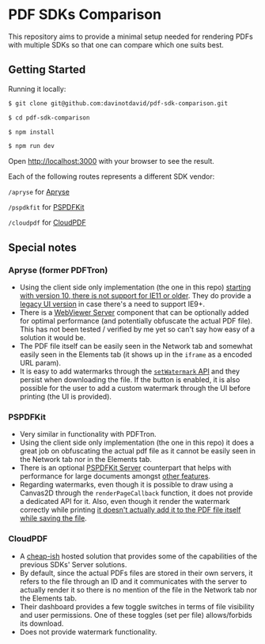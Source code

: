 # PDF SDKs Comparison

This repository aims to provide a minimal setup needed for rendering PDFs with multiple SDKs so that one can compare which one suits best.

## Getting Started

Running it locally:

```bash
$ git clone git@github.com:davinotdavid/pdf-sdk-comparison.git

$ cd pdf-sdk-comparison

$ npm install

$ npm run dev
```

Open [http://localhost:3000](http://localhost:3000) with your browser to see the result.

Each of the following routes represents a different SDK vendor:

`/apryse` for [Apryse](https://apryse.com/products/webviewer)

`/pspdkfit` for [PSPDFKit](https://pspdfkit.com/)

`/cloudpdf` for [CloudPDF](https://cloudpdf.io/)

## Special notes

### Apryse (former PDFTron)

- Using the client side only implementation (the one in this repo) [starting with version 10, there is not support for IE11 or older](https://docs.apryse.com/documentation/web/faq/webviewer-with-ie11/). They do provide a [legacy UI version](https://docs.apryse.com/documentation/web/faq/webviewer-with-ie9/) in case there's a need to support IE9+.
- There is a [WebViewer Server](https://docs.apryse.com/documentation/web/faq/wvs/what-is-wvs/#should-i-use-webviewer-server-with-the-webviewer-client) component that can be optionally added for optimal performance (and potentially obfuscate the actual PDF file). This has not been tested / verified by me yet so can't say how easy of a solution it would be.
- The PDF file itself can be easily seen in the Network tab and somewhat easily seen in the Elements tab (it shows up in the `iframe` as a encoded URL param).
- It is easy to add watermarks through the [`setWatermark` API](https://docs.apryse.com/documentation/web/guides/watermarks/) and they persist when downloading the file. If the button is enabled, it is also possible for the user to add a custom watermark through the UI before printing (the UI is provided).

### PSPDFKit

- Very similar in functionality with PDFTron.
- Using the client side only implementation (the one in this repo) it does a great job on obfuscating the actual pdf file as it cannot be easily seen in the Network tab nor in the Elements tab.
- There is an optional [PSPDFKit Server](https://pspdfkit.com/guides/web/pspdfkit-server/get-started/) counterpart that helps with performance for large documents amongst [other features](https://pspdfkit.com/guides/web/pspdfkit-server/overview/).
- Regarding watermarks, even though it is possible to draw using a Canvas2D through the `renderPageCallback` function, it does not provide a dedicated API for it. Also, even though it render the watermark correctly while printing [it doesn't actually add it to the PDF file itself while saving the file](https://pspdfkit.com/guides/web/features/watermarks/).

### CloudPDF

- A [cheap-ish](https://cloudpdf.io/pricing) hosted solution that provides some of the capabilities of the previous SDKs' Server solutions.
- By default, since the actual PDFs files are stored in their own servers, it refers to the file through an ID and it communicates with the server to actually render it so there is no mention of the file in the Network tab nor the Elements tab.
- Their dashboard provides a few toggle switches in terms of file visibility and user permissions. One of these toggles (set per file) allows/forbids its download.
- Does not provide watermark functionality.
